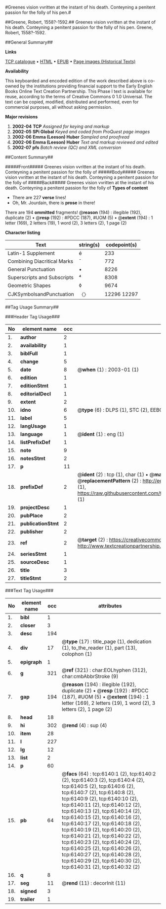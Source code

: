 #Greenes vision vvritten at the instant of his death. Conteyning a penitent passion for the folly of his pen.#

##Greene, Robert, 1558?-1592.##
Greenes vision vvritten at the instant of his death. Conteyning a penitent passion for the folly of his pen.
Greene, Robert, 1558?-1592.

##General Summary##

**Links**

[TCP catalogue](http://www.ota.ox.ac.uk/tcp/)  • 
[HTML](http://tei.it.ox.ac.uk/tcp/Texts-HTML/free/A02/A02121.html)  • 
[EPUB](http://tei.it.ox.ac.uk/tcp/Texts-EPUB/free/A02/A02121.epub) • 
[Page images (Historical Texts)](https://data.historicaltexts.jisc.ac.uk/view?pubId=eebo-99841550e&pageId=eebo-99841550e-6140-1)

**Availability**

This keyboarded and encoded edition of the
	       work described above is co-owned by the institutions
	       providing financial support to the Early English Books
	       Online Text Creation Partnership. This Phase I text is
	       available for reuse, according to the terms of Creative
	       Commons 0 1.0 Universal. The text can be copied,
	       modified, distributed and performed, even for
	       commercial purposes, all without asking permission.

**Major revisions**

1. __2002-04__ __TCP__ *Assigned for keying and markup*
1. __2002-05__ __SPi Global__ *Keyed and coded from ProQuest page images*
1. __2002-06__ __Emma (Leeson) Huber__ *Sampled and proofread*
1. __2002-06__ __Emma (Leeson) Huber__ *Text and markup reviewed and edited*
1. __2002-07__ __pfs__ *Batch review (QC) and XML conversion*

##Content Summary##

#####Front#####
Greenes vision vvritten at the instant of his death. Conteyning a penitent passion for the folly of 
#####Body#####
Greenes vision vvritten at the instant of his death. Conteyning a penitent passion for the folly of 
#####Back#####
Greenes vision vvritten at the instant of his death. Conteyning a penitent passion for the folly of 
**Types of content**

  * There are 227 **verse** lines!
  * Oh, Mr. Jourdain, there is **prose** in there!

There are 194 **ommitted** fragments! 
 @__reason__ (194) : illegible (192), duplicate (2)  •  @__resp__ (192) : #PDCC (187), #UOM (5)  •  @__extent__ (194) : 1 letter (169), 2 letters (19), 1 word (2), 3 letters (2), 1 page (2)

**Character listing**


|Text|string(s)|codepoint(s)|
|---|---|---|
|Latin-1 Supplement|é|233|
|Combining             Diacritical Marks|̄|772|
|General Punctuation|•|8226|
|Superscripts             and Subscripts|⁴|8308|
|Geometric Shapes|◊|9674|
|CJKSymbolsandPunctuation|〈〉|12296 12297|

##Tag Usage Summary##

###Header Tag Usage###

|No|element name|occ|attributes|
|---|---|---|---|
|1.|__author__|2||
|2.|__availability__|1||
|3.|__biblFull__|1||
|4.|__change__|5||
|5.|__date__|8| @__when__ (1) : 2003-01 (1)|
|6.|__edition__|1||
|7.|__editionStmt__|1||
|8.|__editorialDecl__|1||
|9.|__extent__|2||
|10.|__idno__|6| @__type__ (6) : DLPS (1), STC (2), EEBO-CITATION (1), PROQUEST (1), VID (1)|
|11.|__label__|5||
|12.|__langUsage__|1||
|13.|__language__|1| @__ident__ (1) : eng (1)|
|14.|__listPrefixDef__|1||
|15.|__note__|9||
|16.|__notesStmt__|2||
|17.|__p__|11||
|18.|__prefixDef__|2| @__ident__ (2) : tcp (1), char (1)  •  @__matchPattern__ (2) : ([0-9\-]+):([0-9IVX]+) (1), (.+) (1)  •  @__replacementPattern__ (2) : http://eebo.chadwyck.com/downloadtiff?vid=$1&page=$2 (1), https://raw.githubusercontent.com/textcreationpartnership/Texts/master/tcpchars.xml#$1 (1)|
|19.|__projectDesc__|1||
|20.|__pubPlace__|2||
|21.|__publicationStmt__|2||
|22.|__publisher__|2||
|23.|__ref__|2| @__target__ (2) : https://creativecommons.org/publicdomain/zero/1.0/ (1), http://www.textcreationpartnership.org/docs/. (1)|
|24.|__seriesStmt__|1||
|25.|__sourceDesc__|1||
|26.|__title__|3||
|27.|__titleStmt__|2||


###Text Tag Usage###

|No|element name|occ|attributes|
|---|---|---|---|
|1.|__bibl__|1||
|2.|__closer__|3||
|3.|__desc__|194||
|4.|__div__|17| @__type__ (17) : title_page (1), dedication (1), to_the_reader (1), part (13), colophon (1)|
|5.|__epigraph__|1||
|6.|__g__|321| @__ref__ (321) : char:EOLhyphen (312), char:cmbAbbrStroke (9)|
|7.|__gap__|194| @__reason__ (194) : illegible (192), duplicate (2)  •  @__resp__ (192) : #PDCC (187), #UOM (5)  •  @__extent__ (194) : 1 letter (169), 2 letters (19), 1 word (2), 3 letters (2), 1 page (2)|
|8.|__head__|18||
|9.|__hi__|302| @__rend__ (4) : sup (4)|
|10.|__item__|28||
|11.|__l__|227||
|12.|__lg__|12||
|13.|__list__|2||
|14.|__p__|60||
|15.|__pb__|64| @__facs__ (64) : tcp:6140:1 (2), tcp:6140:2 (2), tcp:6140:3 (2), tcp:6140:4 (2), tcp:6140:5 (2), tcp:6140:6 (2), tcp:6140:7 (2), tcp:6140:8 (2), tcp:6140:9 (2), tcp:6140:10 (2), tcp:6140:11 (2), tcp:6140:12 (2), tcp:6140:13 (2), tcp:6140:14 (2), tcp:6140:15 (2), tcp:6140:16 (2), tcp:6140:17 (2), tcp:6140:18 (2), tcp:6140:19 (2), tcp:6140:20 (2), tcp:6140:21 (2), tcp:6140:22 (2), tcp:6140:23 (2), tcp:6140:24 (2), tcp:6140:25 (2), tcp:6140:26 (2), tcp:6140:27 (2), tcp:6140:28 (2), tcp:6140:29 (2), tcp:6140:30 (2), tcp:6140:31 (2), tcp:6140:32 (2)|
|16.|__q__|8||
|17.|__seg__|11| @__rend__ (11) : decorInit (11)|
|18.|__signed__|3||
|19.|__trailer__|1||
